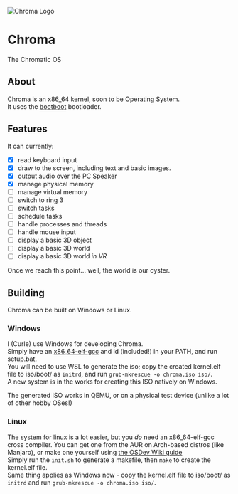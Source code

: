![Chroma Logo](https://gemwire.uk/img/chroma/logo/480p.png)

# Chroma
The Chromatic OS

## About
Chroma is an x86_64 kernel, soon to be Operating System.  
It uses the [bootboot](https://gitlab.com/bztsrc/bootboot) bootloader.

## Features
It can currently: 
 - [x] read keyboard input
 - [x] draw to the screen, including text and basic images.
 - [x] output audio over the PC Speaker
 - [x] manage physical memory
 - [ ] manage virtual memory
 - [ ] switch to ring 3
 - [ ] switch tasks
 - [ ] schedule tasks
 - [ ] handle processes and threads
 - [ ] handle mouse input
 - [ ] display a basic 3D object
 - [ ] display a basic 3D world
 - [ ] display a basic 3D world *in VR*

Once we reach this point... well, the world is our oyster.

## Building

Chroma can be built on Windows or Linux.

### Windows
I (Curle) use Windows for developing Chroma.  
Simply have an [x86_64-elf-gcc](https://github.com/lordmilko/i686-elf-tools) and ld (included!) in your PATH, and run setup.bat.  
You will need to use WSL to generate the iso; copy the created kernel.elf file to iso/boot/ as `initrd`, and run `grub-mkrescue -o chroma.iso iso/`.  
A new system is in the works for creating this ISO natively on Windows.  

The generated ISO works in QEMU, or on a physical test device (unlike a lot of other hobby OSes!)

### Linux

The system for linux is a lot easier, but you *do* need an x86_64-elf-gcc cross compiler. You can get one from the AUR on Arch-based distros (like Manjaro), or make one yourself using [the OSDev Wiki guide](https://wiki.osdev.org/GCC_Cross-Compiler)  
Simply run the `init.sh` to generate a makefile, then `make` to create the kernel.elf file.  
Same thing applies as Windows now - copy the kernel.elf file to iso/boot/ as `initrd` and run `grub-mkrescue -o chroma.iso iso/`.


 
